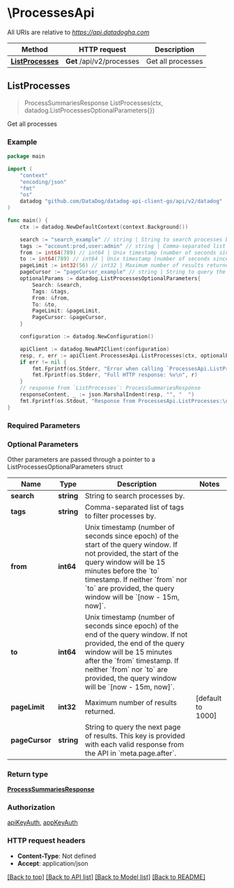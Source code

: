 # \ProcessesApi

All URIs are relative to *https://api.datadoghq.com*

Method | HTTP request | Description
------------- | ------------- | -------------
[**ListProcesses**](ProcessesApi.md#ListProcesses) | **Get** /api/v2/processes | Get all processes



## ListProcesses

> ProcessSummariesResponse ListProcesses(ctx, datadog.ListProcessesOptionalParameters{})

Get all processes



### Example

```go
package main

import (
    "context"
    "encoding/json"
    "fmt"
    "os"
    datadog "github.com/DataDog/datadog-api-client-go/api/v2/datadog"
)

func main() {
    ctx := datadog.NewDefaultContext(context.Background())

    search := "search_example" // string | String to search processes by. (optional)
    tags := "account:prod,user:admin" // string | Comma-separated list of tags to filter processes by. (optional)
    from := int64(789) // int64 | Unix timestamp (number of seconds since epoch) of the start of the query window. If not provided, the start of the query window will be 15 minutes before the `to` timestamp. If neither `from` nor `to` are provided, the query window will be `[now - 15m, now]`. (optional)
    to := int64(789) // int64 | Unix timestamp (number of seconds since epoch) of the end of the query window. If not provided, the end of the query window will be 15 minutes after the `from` timestamp. If neither `from` nor `to` are provided, the query window will be `[now - 15m, now]`. (optional)
    pageLimit := int32(56) // int32 | Maximum number of results returned. (optional) (default to 1000)
    pageCursor := "pageCursor_example" // string | String to query the next page of results. This key is provided with each valid response from the API in `meta.page.after`. (optional)
    optionalParams := datadog.ListProcessesOptionalParameters{
        Search: &search,
        Tags: &tags,
        From: &from,
        To: &to,
        PageLimit: &pageLimit,
        PageCursor: &pageCursor,
    }

    configuration := datadog.NewConfiguration()

    apiClient := datadog.NewAPIClient(configuration)
    resp, r, err := apiClient.ProcessesApi.ListProcesses(ctx, optionalParams)
    if err != nil {
        fmt.Fprintf(os.Stderr, "Error when calling `ProcessesApi.ListProcesses``: %v\n", err)
        fmt.Fprintf(os.Stderr, "Full HTTP response: %v\n", r)
    }
    // response from `ListProcesses`: ProcessSummariesResponse
    responseContent, _ := json.MarshalIndent(resp, "", "  ")
    fmt.Fprintf(os.Stdout, "Response from ProcessesApi.ListProcesses:\n%s\n", responseContent)
}
```

### Required Parameters



### Optional Parameters


Other parameters are passed through a pointer to a ListProcessesOptionalParameters struct


Name | Type | Description  | Notes
------------- | ------------- | ------------- | -------------
**search** | **string** | String to search processes by. | 
**tags** | **string** | Comma-separated list of tags to filter processes by. | 
**from** | **int64** | Unix timestamp (number of seconds since epoch) of the start of the query window. If not provided, the start of the query window will be 15 minutes before the &#x60;to&#x60; timestamp. If neither &#x60;from&#x60; nor &#x60;to&#x60; are provided, the query window will be &#x60;[now - 15m, now]&#x60;. | 
**to** | **int64** | Unix timestamp (number of seconds since epoch) of the end of the query window. If not provided, the end of the query window will be 15 minutes after the &#x60;from&#x60; timestamp. If neither &#x60;from&#x60; nor &#x60;to&#x60; are provided, the query window will be &#x60;[now - 15m, now]&#x60;. | 
**pageLimit** | **int32** | Maximum number of results returned. | [default to 1000]
**pageCursor** | **string** | String to query the next page of results. This key is provided with each valid response from the API in &#x60;meta.page.after&#x60;. | 

### Return type

[**ProcessSummariesResponse**](ProcessSummariesResponse.md)

### Authorization

[apiKeyAuth](../README.md#apiKeyAuth), [appKeyAuth](../README.md#appKeyAuth)

### HTTP request headers

- **Content-Type**: Not defined
- **Accept**: application/json

[[Back to top]](#) [[Back to API list]](../README.md#documentation-for-api-endpoints)
[[Back to Model list]](../README.md#documentation-for-models)
[[Back to README]](../README.md)

